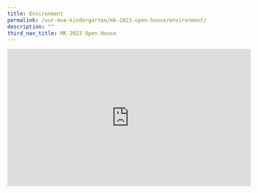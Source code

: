 ```yaml
---
title: Environment
permalink: /our-moe-kindergarten/mk-2023-open-house/environment/
description: ""
third_nav_title: MK 2023 Open House
---
```


<iframe width="560" height="315" src="https://www.youtube.com/embed/t0nxaa7gePw" title="MK@PG Open House Environment" frameborder="0" allow="accelerometer; autoplay; clipboard-write; encrypted-media; gyroscope; picture-in-picture; web-share" allowfullscreen></iframe>